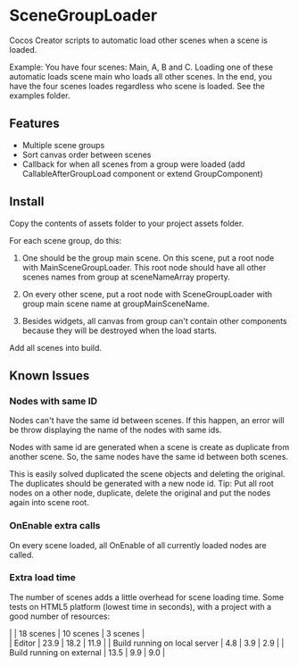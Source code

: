 # SceneGroupLoader

Cocos Creator scripts to automatic load other scenes when a scene is loaded. 

Example: You have four scenes: Main, A, B and C. Loading one of these automatic loads scene main who loads all other scenes. In the end, you have the four scenes loades regardless who scene is loaded. See the examples folder.

## Features

- Multiple scene groups
- Sort canvas order between scenes
- Callback for when all scenes from a group were loaded (add CallableAfterGroupLoad component or extend GroupComponent)

## Install

Copy the contents of assets folder to your project assets folder.

For each scene group, do this:

1. One should be the group main scene. On this scene, put a root node with MainSceneGroupLoader. This root node should have all other scenes names from group at sceneNameArray property.  

2. On every other scene, put a root node with SceneGroupLoader with group main scene name at groupMainSceneName.

3. Besides widgets, all canvas from group can't contain other components because they will be destroyed when the load starts.

Add all scenes into build.

## Known Issues

### Nodes with same ID

Nodes can't have the same id between scenes. If this happen, an error will be throw displaying the name of the nodes with same ids.

Nodes with same id are generated when a scene is create as duplicate from another scene. So, the same nodes have the same id between both scenes.

This is easily solved duplicated the scene objects and deleting the original. The duplicates should be generated with a new node id. Tip: Put all root nodes on a other node, duplicate, delete the original and put the nodes again into scene root.

### OnEnable extra calls

On every scene loaded, all OnEnable of all currently loaded nodes are called.

### Extra load time

The number of scenes adds a little overhead for scene loading time. Some tests on HTML5 platform (lowest time in seconds), with a project with a good number of resources:

|  | 18 scenes | 10 scenes | 3 scenes |  
| Editor						| 23.9 | 18.2 | 11.9 | 
| Build running on local server | 4.8  | 3.9  | 2.9  |
| Build running on external		| 13.5 | 9.9  | 9.0  |